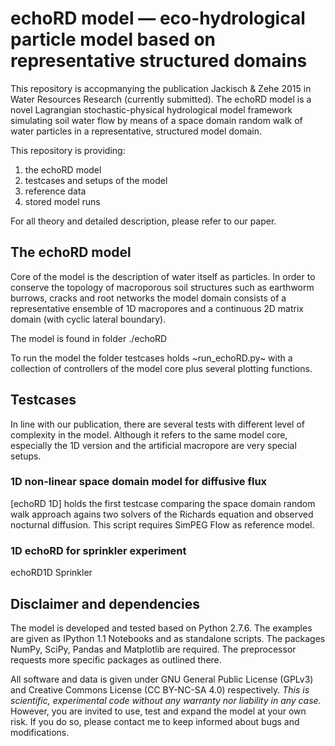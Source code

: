 # echoRD model — eco-hydrological particle model based on representative structured domains

This repository is accopmanying the publication Jackisch & Zehe 2015 in Water Resources Research (currently submitted). The echoRD model is a novel Lagrangian stochastic-physical hydrological model framework simulating soil water flow by means of a space domain random walk of water particles in a representative, structured model domain.

This repository is providing:
1. the echoRD model
2. testcases and setups of the model
3. reference data
4. stored model runs

For all theory and detailed description, please refer to our paper.

## The echoRD model
Core of the model is the description of water itself as particles. In order to conserve the topology of macroporous soil structures such as earthworm burrows, cracks and root networks the model domain consists of a representative ensemble of 1D macropores and a continuous 2D matrix domain (with cyclic lateral boundary).

The model is found in folder ./echoRD

To run the model the folder testcases holds ~run_echoRD.py~ with a collection of controllers of the model core plus several plotting functions.

## Testcases
In line with our publication, there are several tests with different level of complexity in the model. Although it refers to the same model core, especially the 1D version and the artificial macropore are very special setups.

### 1D non-linear space domain model for diffusive flux
[echoRD 1D] holds the first testcase comparing the space domain random walk approach agains two solvers of the Richards equation and observed nocturnal diffusion. This script requires SimPEG Flow as reference model.

### 1D echoRD for sprinkler experiment
echoRD1D Sprinkler 



## Disclaimer and dependencies
The model is developed and tested based on Python 2.7.6. The examples are given as IPython 1.1 Notebooks and as standalone scripts. The packages NumPy, SciPy, Pandas and Matplotlib are required. The preprocessor requests more specific packages as outlined there.

All software and data is given under GNU General Public License (GPLv3) and Creative Commons License (CC BY-NC-SA 4.0) respectively. *This is scientific, experimental code without any warranty nor liability in any case.* However, you are invited to use, test and expand the model at your own risk. If you do so, please contact me to keep informed about bugs and modifications.
